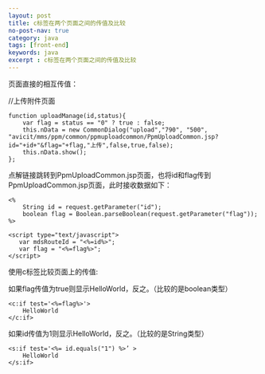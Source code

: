 ```yaml
---
layout: post
title: c标签在两个页面之间的传值及比较
no-post-nav: true
category: java
tags: [front-end]
keywords: java
excerpt : c标签在两个页面之间的传值及比较
---
```


页面直接的相互传值：

//上传附件页面
```
function uploadManage(id,status){
    var flag = status == "0" ? true : false;
    this.nData = new CommonDialog("upload","790", "500", "avicit/mms/ppm/common/ppmuploadcommon/PpmUploadCommon.jsp?id="+id+"&flag="+flag,"上传",false,true,false);
    this.nData.show();
};
```


点解链接跳转到PpmUploadCommon.jsp页面，也将id和flag传到PpmUploadCommon.jsp页面，此时接收数据如下：

```
<%
	String id = request.getParameter("id");
	boolean flag = Boolean.parseBoolean(request.getParameter("flag"));
%>

<script type="text/javascript">
   var mdsRouteId = "<%=id%>";
   var flag = "<%=flag%>";
</script>
```

使用c标签比较页面上的传值:

如果flag传值为true则显示HelloWorld，反之。（比较的是boolean类型）

```
<c:if test='<%=flag%>'>
	HelloWorld
</c:if>
```

如果id传值为1则显示HelloWorld，反之。（比较的是String类型）

```
<s:if test='<%= id.equals("1") %>’ >
	HelloWorld
</s:if>
```